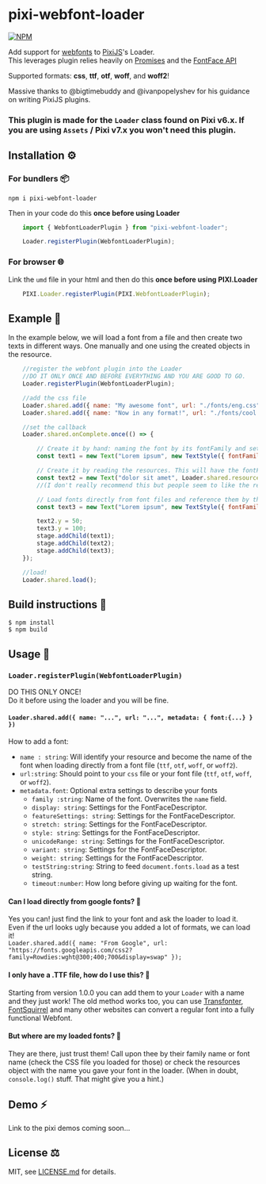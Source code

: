 # pixi-webfont-loader

[![NPM](https://nodei.co/npm/pixi-webfont-loader.png?compact=true)](https://nodei.co/npm/pixi-webfont-loader/)

Add support for [webfonts](https://developer.mozilla.org/en-US/docs/Learn/CSS/Styling_text/Web_fonts) to [PixiJS](https://github.com/pixijs/pixijs)'s Loader.  
This leverages plugin relies heavily on [Promises](https://developer.mozilla.org/en-US/docs/Web/JavaScript/Reference/Global_Objects/Promise) and the [FontFace API](https://developer.mozilla.org/en-US/docs/Web/API/FontFace)

Supported formats: **css**, **ttf**, **otf**, **woff**, and **woff2**!

Massive thanks to @bigtimebuddy and @ivanpopelyshev for his guidance on writing PixiJS plugins.

### This plugin is made for the `Loader` class found on Pixi v6.x. If you are using `Assets` / Pixi v7.x you won't need this plugin.

## Installation ⚙

### For bundlers 📦

`npm i pixi-webfont-loader`

Then in your code do this **once before using Loader**
```js
	import { WebfontLoaderPlugin } from "pixi-webfont-loader";

	Loader.registerPlugin(WebfontLoaderPlugin);
```

### For browser 🌐

Link the `umd` file in your html and then do this **once before using PIXI.Loader**
```js
	PIXI.Loader.registerPlugin(PIXI.WebfontLoaderPlugin);
```

## Example 🚀

In the example below, we will load a font from a file and then create two texts in different ways. One manually and one using the created objects in the resource.   

```js
	//register the webfont plugin into the Loader
	//DO IT ONLY ONCE AND BEFORE EVERYTHING AND YOU ARE GOOD TO GO.
	Loader.registerPlugin(WebfontLoaderPlugin);

	//add the css file
	Loader.shared.add({ name: "My awesome font", url: "./fonts/eng.css" });
	Loader.shared.add({ name: "Now in any format!", url: "./fonts/cool.ttf" });

	//set the callback
	Loader.shared.onComplete.once(() => {

		// Create it by hand: naming the font by its fontFamily and setting up the right style.
		const text1 = new Text("Lorem ipsum", new TextStyle({ fontFamily: "Thickhead", fill: 0x990000 }));

		// Create it by reading the resources. This will have the fontFamily + fontStyle + fontWeight in a single object.
		const text2 = new Text("dolor sit amet", Loader.shared.resources["My awesome font"].styles[0])
		//(I don't really recommend this but people seem to like the resources magic bag)

		// Load fonts directly from font files and reference them by the name you used in the loader!
		const text3 = new Text("Lorem ipsum", new TextStyle({ fontFamily: "Now in any format!", fill: 0x990000 }));

		text2.y = 50;
		text3.y = 100;
		stage.addChild(text1);
		stage.addChild(text2);
		stage.addChild(text3);
	});

	//load!
	Loader.shared.load();
```

## Build instructions 🔨

```
$ npm install
$ npm build
```

## Usage 📝

### `Loader.registerPlugin(WebfontLoaderPlugin)`

DO THIS ONLY ONCE!  
Do it before using the loader and you will be fine.

#### `Loader.shared.add({ name: "...", url: "...", metadata: { font:{...} } })`
How to add a font:  
* `name : string`: Will identify your resource and become the name of the font when loading directly from a font file (`ttf`, `otf`, `woff`, or `woff2`).
* `url:string`: Should point to your `css` file or your font file (`ttf`, `otf`, `woff`, or `woff2`).
* `metadata.font`: Optional extra settings to describe your fonts
  * `family :string`: Name of the font. Overwrites the `name` field.
  * `display: string`: Settings for the FontFaceDescriptor.
  * `featureSettings: string`: Settings for the FontFaceDescriptor.
  * `stretch: string`: Settings for the FontFaceDescriptor.
  * `style: string`: Settings for the FontFaceDescriptor.
  * `unicodeRange: string`: Settings for the FontFaceDescriptor.
  * `variant: string`: Settings for the FontFaceDescriptor.
  * `weight: string`: Settings for the FontFaceDescriptor.
  * `testString:string`: String to feed `document.fonts.load` as a test string.
  * `timeout:number`: How long before giving up waiting for the font.

#### Can I load directly from google fonts? 🤔
Yes you can! just find the link to your font and ask the loader to load it.  
Even if the url looks ugly because you added a lot of formats, we can load it!  
`Loader.shared.add({ name: "From Google", url: "https://fonts.googleapis.com/css2?family=Rowdies:wght@300;400;700&display=swap" });`


#### I only have a .TTF file, how do I use this? 🤔
Starting from version 1.0.0 you can add them to your `Loader` with a name and they just work!
The old method works too, you can use [Transfonter](https://transfonter.org/), [FontSquirrel](https://www.fontsquirrel.com/tools/webfont-generator) and many other websites can convert a regular font into a fully functional Webfont.

#### But where are my loaded fonts? 🔎
They are there, just trust them! Call upon thee by their family name or font name (check the CSS file you loaded for those) or check the resources object with the name you gave your font in the loader. (When in doubt, `console.log()` stuff. That might give you a hint.)

## Demo ⚡
Link to the pixi demos coming soon...

## License ⚖
MIT, see [LICENSE.md](http://github.com/tleunen/pixi-multistyle-text/blob/master/LICENSE.md) for details.
